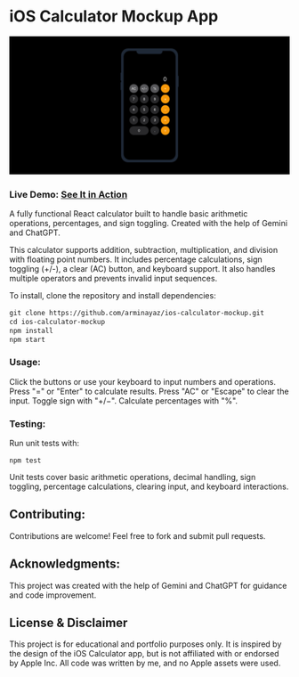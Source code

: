 # iOS Calculator Mockup App

![Calculator App Screenshot](src/images/screenshot.png)

### **Live Demo:** [See It in Action](https://ios-calc-mockup.netlify.app/)

A fully functional React calculator built to handle basic arithmetic operations, percentages, and sign toggling. Created with the help of Gemini and ChatGPT.

This calculator supports addition, subtraction, multiplication, and division with floating point numbers. It includes percentage calculations, sign toggling (+/-), a clear (AC) button, and keyboard support. It also handles multiple operators and prevents invalid input sequences.

To install, clone the repository and install dependencies:

```
git clone https://github.com/arminayaz/ios-calculator-mockup.git
cd ios-calculator-mockup
npm install
npm start
```

### Usage:

Click the buttons or use your keyboard to input numbers and operations. Press "=" or "Enter" to calculate results. Press "AC" or "Escape" to clear the input. Toggle sign with "+/−". Calculate percentages with "%".

### Testing:

Run unit tests with:

```
npm test
```

Unit tests cover basic arithmetic operations, decimal handling, sign toggling, percentage calculations, clearing input, and keyboard interactions.

## Contributing:

Contributions are welcome! Feel free to fork and submit pull requests.

## Acknowledgments:

This project was created with the help of Gemini and ChatGPT for guidance and code improvement.

## License & Disclaimer

This project is for educational and portfolio purposes only.
It is inspired by the design of the iOS Calculator app, but is not affiliated with or endorsed by Apple Inc.
All code was written by me, and no Apple assets were used.
